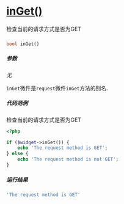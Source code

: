 [inGet()](http://twinh.github.com/widget/api/inGet)
===================================================

检查当前的请求方式是否为GET

### 
```php
bool inGet()
```

##### 参数
*无*


`inGet`微件是`request`微件`inGet`方法的别名.


##### 代码范例
检查当前的请求方式是否为GET
```php
<?php

if ($widget->inGet()) {
    echo 'The request method is GET';
} else {
    echo 'The request method is not GET';
}
```
##### 运行结果
```php
'The request method is GET'
```
